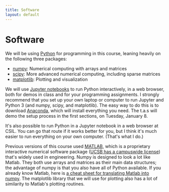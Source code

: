```yaml
---
title: Software
layout: default
---
```


# Software

We will be using [Python](https://docs.python.org/3.6/) for programming in this course,
leaning heavily on the following three packages:

* [numpy](https://docs.scipy.org/doc/numpy/reference/): Numerical computing with arrays and matrices
* [scipy](https://docs.scipy.org/doc/scipy/reference/): More advanced numerical computing, including sparse matrices
* [matplotlib](https://matplotlib.org/contents.html): Plotting and visualization

We will use [Jupyter notebooks](https://jupyter.org/) to run Python interactively, in a web browser, both for demos 
in class and for your programming assignments. I strongly recommend that you set up your own laptop or computer to
run Jupyter and Python 3 (and numpy, scipy, and matplotlib). 
The easy way to do this is to download [Anaconda](https://www.anaconda.com/download), which
will install everything you need. The t.a.s will demo the setup process in the first sections, on Tuesday,
January 8.

It's also possible to run Python in a Jupyter notebook in a web browser at CSIL. You can go that route if it
works better for you, but I think it's much easier to run everything on your own computer. (That's what I do.)

Previous versions of this course used [MATLAB](https://www.mathworks.com/products/matlab.html), which is a proprietary
interactive numerical software package
([UCSB has a campuswide license](https://www.mathworks.com/academia/tah-portal/university-california-santa-barbara-40469638.html))
that's widely used in engineering.
Numpy is designed to look a lot like Matlab. They both use
arrays and matrices as their main data structures; the advantage of numpy is that you also have all of Python available.
If you already know Matlab, here is
[a cheat sheet for translating Matlab into numpy](https://docs.scipy.org/doc/numpy/user/numpy-for-matlab-users.html).
The matplotlib library that we will use for plotting also has a lot of similarity to Matlab's plotting routines.
